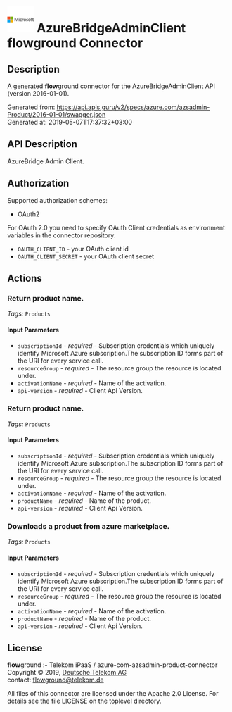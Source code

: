 # ![LOGO](logo.png) AzureBridgeAdminClient **flow**ground Connector

## Description

A generated **flow**ground connector for the AzureBridgeAdminClient API (version 2016-01-01).

Generated from: https://api.apis.guru/v2/specs/azure.com/azsadmin-Product/2016-01-01/swagger.json<br/>
Generated at: 2019-05-07T17:37:32+03:00

## API Description

AzureBridge Admin Client.

## Authorization

Supported authorization schemes:
- OAuth2

For OAuth 2.0 you need to specify OAuth Client credentials as environment variables in the connector repository:
* `OAUTH_CLIENT_ID` - your OAuth client id
* `OAUTH_CLIENT_SECRET` - your OAuth client secret

## Actions

### Return product name.

*Tags:* `Products`

#### Input Parameters
* `subscriptionId` - _required_ - Subscription credentials which uniquely identify Microsoft Azure subscription.The subscription ID forms part of the URI for every service call.
* `resourceGroup` - _required_ - The resource group the resource is located under.
* `activationName` - _required_ - Name of the activation.
* `api-version` - _required_ - Client Api Version.

### Return product name.

*Tags:* `Products`

#### Input Parameters
* `subscriptionId` - _required_ - Subscription credentials which uniquely identify Microsoft Azure subscription.The subscription ID forms part of the URI for every service call.
* `resourceGroup` - _required_ - The resource group the resource is located under.
* `activationName` - _required_ - Name of the activation.
* `productName` - _required_ - Name of the product.
* `api-version` - _required_ - Client Api Version.

### Downloads a product from azure marketplace.

*Tags:* `Products`

#### Input Parameters
* `subscriptionId` - _required_ - Subscription credentials which uniquely identify Microsoft Azure subscription.The subscription ID forms part of the URI for every service call.
* `resourceGroup` - _required_ - The resource group the resource is located under.
* `activationName` - _required_ - Name of the activation.
* `productName` - _required_ - Name of the product.
* `api-version` - _required_ - Client Api Version.

## License

**flow**ground :- Telekom iPaaS / azure-com-azsadmin-product-connector<br/>
Copyright © 2019, [Deutsche Telekom AG](https://www.telekom.de)<br/>
contact: flowground@telekom.de

All files of this connector are licensed under the Apache 2.0 License. For details
see the file LICENSE on the toplevel directory.
